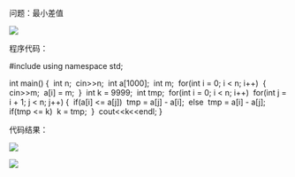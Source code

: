 问题：最小差值

![](http://ww1.sinaimg.cn/large/006AVk9bly1fy42rmxoecj31sz1bg76k.jpg)

程序代码：

#include<iostream>
using namespace std;

int main()
{
​    int n;
​    cin>>n;
​    int a[1000];
​    int m;
​    for(int i = 0; i < n; i++)
​    {
​        cin>>m;
​        a[i] = m;
​    }
​    int k = 9999;
​    int tmp;
​    for(int i = 0; i < n; i++)
​        for(int j = i + 1; j < n; j++)
​        {
​            if(a[i] <= a[j])
​                tmp = a[j] - a[i];
​            else
​                tmp = a[i] - a[j];
​            if(tmp <= k)
​                k = tmp;
​        }
​        cout<<k<<endl;
}

代码结果：

![](http://ww1.sinaimg.cn/large/006AVk9bly1fy42t8ajwkj31uo0xc3z1.jpg)

![](http://ww1.sinaimg.cn/large/006AVk9bly1fy42tebbtyj31uo0xc0t9.jpg)